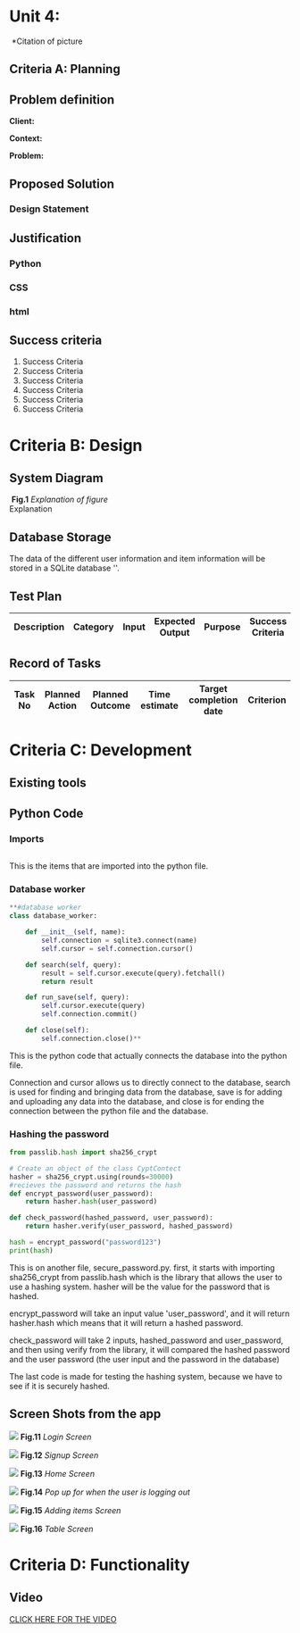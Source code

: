 # Unit 4: 

![]()
*Citation of picture


## Criteria A: Planning

## Problem definition
**Client:** 

**Context:** 

**Problem:** 

## Proposed Solution

### Design Statement

## Justification

### Python

### CSS

### html

[^1]:
[^2]: 

## Success criteria
1. Success Criteria
2. Success Criteria
3. Success Criteria
4. Success Criteria
5. Success Criteria
6. Success Criteria

# Criteria B: Design

## System Diagram
![]()
**Fig.1** *Explanation of figure*  
Explanation

## Database Storage 
The data of the different user information and item information will be stored in a SQLite database ''.  

## Test Plan
| Description | Category | Input | Expected Output | Purpose | Success Criteria |
|-|-|-|-|-|-|


## Record of Tasks
| Task No | Planned Action | Planned Outcome | Time estimate | Target completion date | Criterion |
|-|-|-|-|-|-|

# Criteria C: Development
## Existing tools

## Python Code

### Imports

```.py
```
This is the items that are imported into the python file.


### Database worker
```.py
**#database worker
class database_worker:

    def __init__(self, name):
        self.connection = sqlite3.connect(name)
        self.cursor = self.connection.cursor()

    def search(self, query):
        result = self.cursor.execute(query).fetchall()
        return result

    def run_save(self, query):
        self.cursor.execute(query)
        self.connection.commit()

    def close(self):
        self.connection.close()**
```
This is the python code that actually connects the database into the python file. 

Connection and cursor allows us to directly connect to the database, search is used for finding and bringing data from the database, save is for adding and uploading any data into the database, and close is for ending the connection between the python file and the database.

### Hashing the password
```.py
from passlib.hash import sha256_crypt

# Create an object of the class CyptContect
hasher = sha256_crypt.using(rounds=30000)
#recieves the password and returns the hash
def encrypt_password(user_password):
    return hasher.hash(user_password)

def check_password(hashed_password, user_password):
    return hasher.verify(user_password, hashed_password)

hash = encrypt_password("password123")
print(hash)
```
This is on another file, secure_password.py. first, it starts with importing sha256_crypt from passlib.hash which is the library that allows the user to use a hashing system. hasher will be the value for the password that is hashed. 

encrypt_password will take an input value 'user_password', and it will return hasher.hash which means that it will return a hashed password.

check_password will take 2 inputs, hashed_password and user_password, and then using verify from the library, it will compared the hashed password and the user password (the user input and the password in the database)

The last code is made for testing the hashing system, because we have to see if it is securely hashed.

## Screen Shots from the app
![](https://github.com/MeisaChi/Unit3_repo/blob/main/Project/Pics/SS_Log.png)
**Fig.11**
*Login Screen*

![](https://github.com/MeisaChi/Unit3_repo/blob/main/Project/Pics/SS_Reg.png)
**Fig.12**
*Signup Screen*

![](https://github.com/MeisaChi/Unit3_repo/blob/main/Project/Pics/SS_Home.png)
**Fig.13**
*Home Screen*

![](https://github.com/MeisaChi/Unit3_repo/blob/main/Project/Pics/SS_pop.png)
**Fig.14**
*Pop up for when the user is logging out*

![](https://github.com/MeisaChi/Unit3_repo/blob/main/Project/Pics/SS_Add.png)
**Fig.15**
*Adding items Screen*

![](https://github.com/MeisaChi/Unit3_repo/blob/main/Project/Pics/SS_Tab.png)
**Fig.16**
*Table Screen*

# Criteria D: Functionality
## Video
[CLICK HERE FOR THE VIDEO]()
